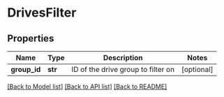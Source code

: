 # DrivesFilter


## Properties
Name | Type | Description | Notes
------------ | ------------- | ------------- | -------------
**group_id** | **str** | ID of the drive group to filter on | [optional] 

[[Back to Model list]](../../README.md#documentation-for-models) [[Back to API list]](../../README.md#documentation-for-api-endpoints) [[Back to README]](../../README.md)


